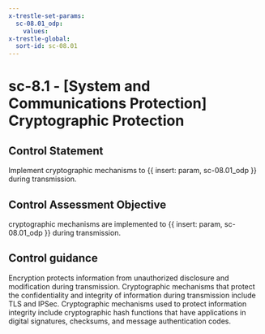 ```yaml
---
x-trestle-set-params:
  sc-08.01_odp:
    values:
x-trestle-global:
  sort-id: sc-08.01
---
```


# sc-8.1 - \[System and Communications Protection\] Cryptographic Protection

## Control Statement

Implement cryptographic mechanisms to {{ insert: param, sc-08.01_odp }} during transmission.

## Control Assessment Objective

cryptographic mechanisms are implemented to {{ insert: param, sc-08.01_odp }} during transmission.

## Control guidance

Encryption protects information from unauthorized disclosure and modification during transmission. Cryptographic mechanisms that protect the confidentiality and integrity of information during transmission include TLS and IPSec. Cryptographic mechanisms used to protect information integrity include cryptographic hash functions that have applications in digital signatures, checksums, and message authentication codes.
